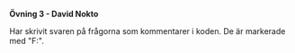**Övning 3 - David Nokto**

Har skrivit svaren på frågorna som kommentarer i koden. De är markerade med "F:".
